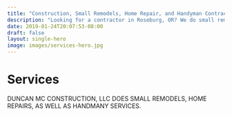 ```yaml
---
title: "Construction, Small Remodels, Home Repair, and Handyman Contractor Services in Roseburg, Douglas County Oregon 97471"
description: "Looking for a contractor in Roseburg, OR? We do small remodels, home repairs, and handyman services. Contact Duncan MC Construction, LLC 541-896-1051."
date: 2019-01-24T20:07:53-08:00
draft: false
layout: single-hero
image: images/services-hero.jpg
---
```


# Services

DUNCAN MC CONSTRUCTION, LLC DOES SMALL REMODELS, HOME REPAIRS, AS WELL AS HANDMANY SERVICES.